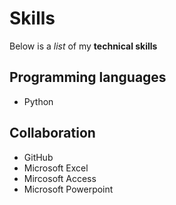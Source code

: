 # Skills 

Below is a _list_ of my **technical skills** 

## Programming languages
- Python 

## Collaboration
- GitHub 
- Microsoft Excel
- Mircosoft Access
- Microsoft Powerpoint 
